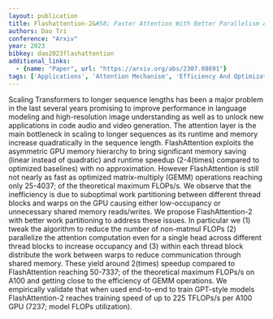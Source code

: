 ```yaml
---
layout: publication
title: Flashattention-2&#58; Faster Attention With Better Parallelism And Work Partitioning
authors: Dao Tri
conference: "Arxiv"
year: 2023
bibkey: dao2023flashattention
additional_links:
  - {name: "Paper", url: "https://arxiv.org/abs/2307.08691"}
tags: ['Applications', 'Attention Mechanism', 'Efficiency And Optimization', 'GPT', 'Language Modeling', 'Model Architecture', 'Pretraining Methods', 'Reinforcement Learning', 'Training Techniques', 'Transformer']
---
```

Scaling Transformers to longer sequence lengths has been a major problem in the last several years promising to improve performance in language modeling and high-resolution image understanding as well as to unlock new applications in code audio and video generation. The attention layer is the main bottleneck in scaling to longer sequences as its runtime and memory increase quadratically in the sequence length. FlashAttention exploits the asymmetric GPU memory hierarchy to bring significant memory saving (linear instead of quadratic) and runtime speedup (2-4(times) compared to optimized baselines) with no approximation. However FlashAttention is still not nearly as fast as optimized matrix-multiply (GEMM) operations reaching only 25-4037; of the theoretical maximum FLOPs/s. We observe that the inefficiency is due to suboptimal work partitioning between different thread blocks and warps on the GPU causing either low-occupancy or unnecessary shared memory reads/writes. We propose FlashAttention-2 with better work partitioning to address these issues. In particular we (1) tweak the algorithm to reduce the number of non-matmul FLOPs (2) parallelize the attention computation even for a single head across different thread blocks to increase occupancy and (3) within each thread block distribute the work between warps to reduce communication through shared memory. These yield around 2(times) speedup compared to FlashAttention reaching 50-7337; of the theoretical maximum FLOPs/s on A100 and getting close to the efficiency of GEMM operations. We empirically validate that when used end-to-end to train GPT-style models FlashAttention-2 reaches training speed of up to 225 TFLOPs/s per A100 GPU (7237; model FLOPs utilization).
